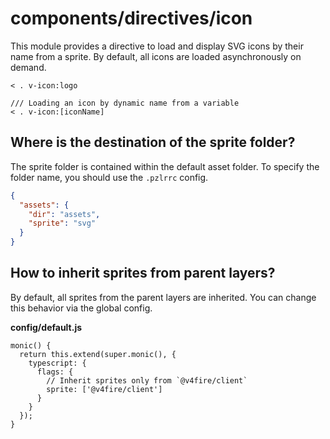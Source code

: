 # components/directives/icon

This module provides a directive to load and display SVG icons by their name from a sprite.
By default, all icons are loaded asynchronously on demand.

```
< . v-icon:logo

/// Loading an icon by dynamic name from a variable
< . v-icon:[iconName]
```

## Where is the destination of the sprite folder?

The sprite folder is contained within the default asset folder.
To specify the folder name, you should use the `.pzlrrc` config.

```json
{
  "assets": {
    "dir": "assets",
    "sprite": "svg"
  }
}
```

## How to inherit sprites from parent layers?

By default, all sprites from the parent layers are inherited.
You can change this behavior via the global config.

**config/default.js**

```
monic() {
  return this.extend(super.monic(), {
    typescript: {
      flags: {
        // Inherit sprites only from `@v4fire/client`
        sprite: ['@v4fire/client']
      }
    }
  });
}
```
